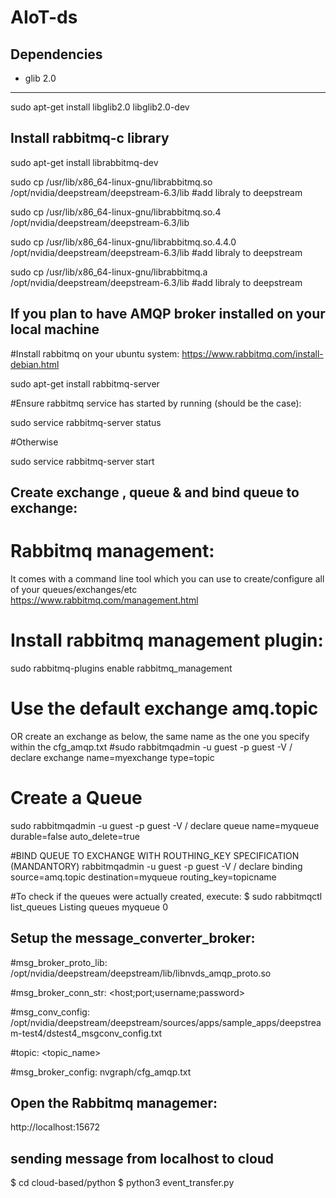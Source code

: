 # AIoT-ds
Dependencies
-------------
* glib 2.0
----------
 sudo apt-get install libglib2.0 libglib2.0-dev
 
Install rabbitmq-c library
--------------------------
 sudo apt-get install librabbitmq-dev
 
 sudo cp /usr/lib/x86_64-linux-gnu/librabbitmq.so /opt/nvidia/deepstream/deepstream-6.3/lib #add libraly to deepstream 
 
 sudo cp /usr/lib/x86_64-linux-gnu/librabbitmq.so.4 /opt/nvidia/deepstream/deepstream-6.3/lib 
 
 sudo cp /usr/lib/x86_64-linux-gnu/librabbitmq.so.4.4.0 /opt/nvidia/deepstream/deepstream-6.3/lib #add libraly to deepstream 
 
 sudo cp /usr/lib/x86_64-linux-gnu/librabbitmq.a /opt/nvidia/deepstream/deepstream-6.3/lib #add libraly to deepstream 
 
If you plan to have AMQP broker installed on your local machine
---------------------------------------------------------------
#Install rabbitmq on your ubuntu system: https://www.rabbitmq.com/install-debian.html

 sudo apt-get install rabbitmq-server

#Ensure rabbitmq service has started by running (should be the case):

 sudo service rabbitmq-server status

#Otherwise

 sudo service rabbitmq-server start
 
Create exchange , queue & and bind queue to exchange:
-----------------------------------------------------

# Rabbitmq management:
It comes with a command line tool which you can use to create/configure all of your queues/exchanges/etc
https://www.rabbitmq.com/management.html

# Install rabbitmq management plugin:
sudo rabbitmq-plugins enable rabbitmq_management

# Use the default exchange amq.topic
OR create an exchange as below, the same name as the one you specify within the cfg_amqp.txt
#sudo rabbitmqadmin -u guest -p guest -V / declare exchange name=myexchange type=topic

# Create a Queue
sudo rabbitmqadmin -u guest -p guest -V / declare queue name=myqueue durable=false auto_delete=true

#BIND QUEUE TO EXCHANGE WITH ROUTHING_KEY SPECIFICATION (MANDANTORY) 
rabbitmqadmin -u guest -p guest -V / declare binding source=amq.topic destination=myqueue routing_key=topicname

#To check if the queues were actually created, execute:
$ sudo rabbitmqctl list_queues
Listing queues
myqueue      0

Setup the message_converter_broker: 
-----------------------------------

#msg_broker_proto_lib: /opt/nvidia/deepstream/deepstream/lib/libnvds_amqp_proto.so

#msg_broker_conn_str: <host;port;username;password>

#msg_conv_config: /opt/nvidia/deepstream/deepstream/sources/apps/sample_apps/deepstream-test4/dstest4_msgconv_config.txt

#topic: <topic_name>

#msg_broker_config: nvgraph/cfg_amqp.txt

Open the Rabbitmq managemer:
---------------------------

http://localhost:15672

sending message from localhost to cloud
----------------------------------------
$ cd cloud-based/python
$ python3 event_transfer.py 


